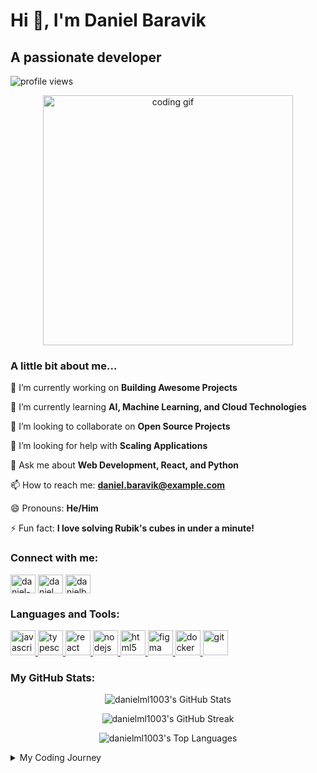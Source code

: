 <!-- Introduction Section -->
# Hi 👋, I'm Daniel Baravik
## A passionate developer

<!-- Waving Hand Animation -->
<p align="left"> <img src="https://komarev.com/ghpvc/?username=danielml1003&label=Profile%20views&color=0e75b6&style=flat" alt="profile views" /> </p>

<!-- GIF or Image -->
<p align="center">
<img src="https://media.giphy.com/media/qgQUggAC3Pfv687qPC/giphy.gif" alt="coding gif" width="400"/>
</p>

<!-- About Me Section -->
<h3 align="left">A little bit about me...</h3>
<p align="left">

🔭 I’m currently working on **Building Awesome Projects**

🌱 I’m currently learning **AI, Machine Learning, and Cloud Technologies**

👯 I’m looking to collaborate on **Open Source Projects**

🤔 I’m looking for help with **Scaling Applications**

💬 Ask me about **Web Development, React, and Python**

📫 How to reach me: **daniel.baravik@example.com**

😄 Pronouns: **He/Him**

⚡ Fun fact: **I love solving Rubik's cubes in under a minute!**
</p>

<!-- Social Media Section -->
<h3 align="left">Connect with me:</h3>
<p align="left">
<a href="https://linkedin.com/in/daniel-baravik" target="blank"><img align="center" src="https://raw.githubusercontent.com/rahuldkjain/github-profile-readme-generator/master/src/images/icons/Social/linked-in-alt.svg" alt="daniel-baravik" height="30" width="40" /></a>
<a href="https://twitter.com/daniel_baravik" target="blank"><img align="center" src="https://raw.githubusercontent.com/rahuldkjain/github-profile-readme-generator/master/src/images/icons/Social/twitter.svg" alt="daniel_baravik" height="30" width="40" /></a>
<a href="https://dev.to/danielbaravik" target="blank"><img align="center" src="https://raw.githubusercontent.com/rahuldkjain/github-profile-readme-generator/master/src/images/icons/Social/devto.svg" alt="danielbaravik" height="30" width="40" /></a>
</p>

<!-- Languages and Tools Section -->
<h3 align="left">Languages and Tools:</h3>
<p align="left">
<a href="https://developer.mozilla.org/en-US/docs/Web/JavaScript" target="_blank" rel="noreferrer"> <img src="https://media.giphy.com/media/ln7z2eWriiQAllfVcn/giphy.gif" alt="javascript" width="40" height="40"/> </a>
<a href="https://www.typescriptlang.org/" target="_blank" rel="noreferrer"> <img src="https://media.giphy.com/media/vISmwpBJUNYzukTnVx/giphy.gif" alt="typescript" width="40" height="40"/> </a>
<a href="https://reactjs.org/" target="_blank" rel="noreferrer"> <img src="https://media.giphy.com/media/eNAsjO55tPbgaor7ma/giphy.gif" alt="react" width="40" height="40"/> </a>
<a href="https://nodejs.org" target="_blank" rel="noreferrer"> <img src="https://media.giphy.com/media/fsEaZldNC8A1PJ3mwp/giphy.gif" alt="nodejs" width="40" height="40"/> </a>
<a href="https://www.w3.org/html/" target="_blank" rel="noreferrer"> <img src="https://media.giphy.com/media/3rCcV6sC1o2GY/giphy.gif" alt="html5" width="40" height="40"/> </a>
<a href="https://www.figma.com/" target="_blank" rel="noreferrer"> <img src="https://media.giphy.com/media/KzJkzjggfGN5Py6nkT/giphy.gif" alt="figma" width="40" height="40"/> </a>
<a href="https://www.docker.com/" target="_blank" rel="noreferrer"> <img src="https://media.giphy.com/media/LMt9638dO8dftAjtco/giphy.gif" alt="docker" width="40" height="40"/> </a>
<a href="https://git-scm.com/" target="_blank" rel="noreferrer"> <img src="https://media.giphy.com/media/kH1DBkPNyZPOk0BxrM/giphy.gif" alt="git" width="40" height="40"/> </a>
</p>

<!-- GitHub Stats Section -->
<h3 align="left">My GitHub Stats:</h3>
<p align="center">
<img align="center" src="https://github-readme-stats.vercel.app/api?username=danielml1003&show_icons=true&locale=en&theme=dracula&count_private=true" alt="danielml1003's GitHub Stats" />
</p>
<p align="center">
<img align="center" src="https://github-readme-streak-stats.herokuapp.com/?user=danielml1003&theme=dracula" alt="danielml1003's GitHub Streak" />
</p>
<p align="center">
<img align="center" src="https://github-readme-stats.vercel.app/api/top-langs?username=danielml1003&show_icons=true&locale=en&layout=compact&theme=dracula" alt="danielml1003's Top Languages" />
</p>


<!-- Collapsible Section -->
<details>
<summary>My Coding Journey</summary>

I embarked on my coding journey in **2015**, starting with a simple "Hello, World!" in **Python**. Since then, I've been on an incredible adventure, exploring new technologies and building impactful projects.

- **Phase 1:** Mastering the basics of **HTML**, **CSS**, and **JavaScript**.
- **Phase 2:** Diving into frameworks like **React** and backend development with **Node.js**, **Django**, and **Rust**.
- **Phase 3:** Tackling larger projects, contributing to open source, and refining my skills in **AI**, **Cloud Technologies**, and backend optimization.

Every day, I strive to learn something new and push the boundaries of what I can create. Coding is not just a profession for me; it's a passion and a way to make a difference in the world.

</details>

